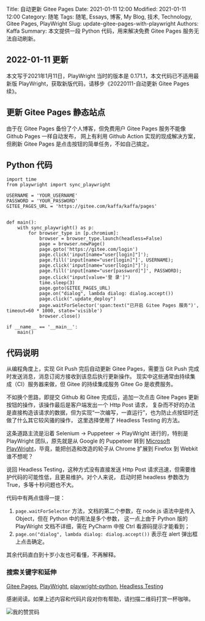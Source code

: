 Title: 自动更新 Gitee Pages
Date: 2021-01-11 12:00
Modified: 2021-01-11 12:00
Category: 随笔
Tags: 随笔, Essays, 博客, My Blog, 技术, Technology, Gitee Pages, PlayWright
Slug: update-gitee-pages-with-playwright
Authors: Kaffa
Summary: 本文提供一段 Python 代码，用来解决免费 Gitee Pages 服务无法自动刷新。
 
## 2022-01-11 更新

本文写于2021年1月11日，PlayWright 当时的版本是 0.171.1，本文代码已不适用最新版 PlayWright，获取新版代码，请移步《20220111-自动更新 Gitee Pages 续》。

## 更新 Gitee Pages 静态站点

由于在 Gitee Pages 备份了个人博客，但免费用户 Gitee Pages 服务不能像 Github Pages 一样自动发布，
网上有利用 Github Action 实现的现成解决方案，但刷新 Gitee Pages 是点击按钮的简单任务，不如自己搞定。

## Python 代码

    import time
    from playwright import sync_playwright

    USERNAME = 'YOUR_USERNAME'
    PASSWORD = 'YOUR_PASSWORD'
    GITEE_PAGES_URL = 'https://gitee.com/kaffa/kaffa/pages'
    
    
    def main():
        with sync_playwright() as p:
            for browser_type in [p.chromium]:
                browser = browser_type.launch(headless=False)
                page = browser.newPage()
                page.goto('https://gitee.com/login')
                page.click('input[name="user[login]"]');
                page.fill('input[name="user[login]"]', USERNAME);
                page.click('input[name="user[login]"]');
                page.fill('input[name="user[password]"]', PASSWORD);
                page.click("input[value='登 录']")
                time.sleep(3)
                page.goto(GITEE_PAGES_URL)
                page.on("dialog", lambda dialog: dialog.accept())
                page.click(".update_deploy")
                page.waitForSelector('span:text("已开启 Gitee Pages 服务")', timeout=60 * 1000, state='visible')
                browser.close()
    
    if __name__ == '__main__':
        main()


## 代码说明

从编程角度上，实现 Git Push 完后自动更新 Gitee Pages，需要当 Git Push 完成时发送消息，消息订阅方接收到该息后执行更新操作。
现实中这些通常由持续集成（CI）服务器来做，但 Gitee 的持续集成服务 Gitee Go 是收费服务。

不如换个思路，即提交 Github 和 Gitee 完成后，追加一次点击 Gitee Pages 更新按钮的操作，该操作最后是客户端发出一个 Http Post 请求，
复杂而不好的办法是直接构造该请求的数据，但为实现“一次编写，一直运行”，也为防止点按钮时还做了什么其它较风骚的操作，
这里选择使用了 Headless Testing 的方法。

这条道路主流是沿着 Selenium -> Puppeteer -> PlayWright 进行的，特别是 PlayWright 团队，原先就是从 Google 的 Puppeteer 
转到 [Microsoft PlayWright][6]，毕竟，能把创造和改造的轮子从 Chrome 扩展到 Firefox 到 Webkit 谁不想呢？

说回 Headless Testing，这种方式没有直接发送 Http Post 请求迅速，但需要维护代码的可能性低，且更易维护。对个人来说，
启动时把 headless 参数改为 True，多等十秒问题也不大。

代码中有两点值得一提：

1. ```page.waitForSelector``` 方法，文档的第二个参数，在 node.js 语法中是传入 Object，但在 Python 中的用法是多个参数，
这一点上由于 Python 版的 PlayWright 文档不详细，需在 PyCharm 中按 Ctrl 看源码提示才能看到；
2. ```page.on("dialog", lambda dialog: dialog.accept())``` 表示在 alert 弹出框上点击确定。

其余代码直白到十岁小友也可看懂，不再解释。

### 搜索关键字和延伸

[Gitee Pages][2], [PlayWright][3], [playwright-python][4], [Headless Testing][5]  


感谢阅读。如果上述内容和代码片段对你有帮助，请扫描二维码打赏一杯咖啡。

![我的赞赏码](https://kaffa.im/img/reward.png "我的赞赏码")

[1]: https://kaffa.im/img/reward.png
[2]: https://gitee.com/help/articles/4136
[3]: https://playwright.dev/
[4]: https://github.com/microsoft/playwright-python
[5]: https://headlesstesting.com/ 
[6]: https://www.infoq.com/news/2020/01/playwright-browser-automation/